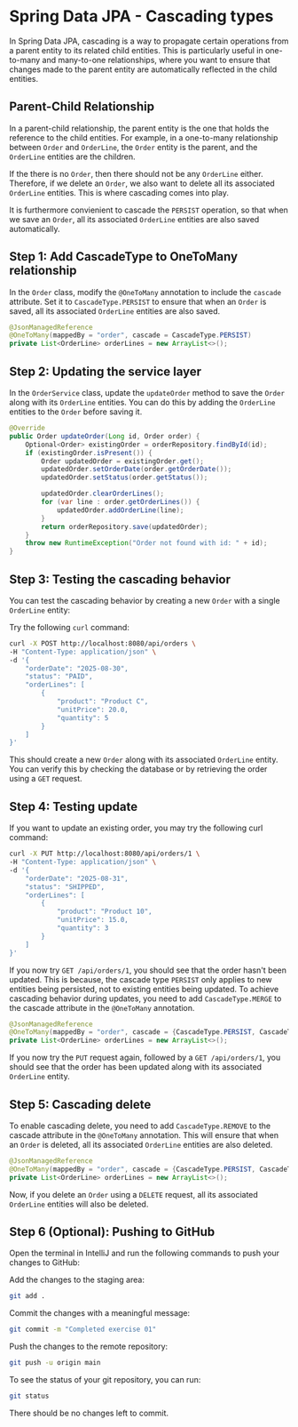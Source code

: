 # Spring Data JPA - Cascading types

In Spring Data JPA, cascading is a way to propagate certain operations from a parent entity to its related child entities. This is particularly useful in one-to-many and many-to-one relationships, where you want to ensure that changes made to the parent entity are automatically reflected in the child entities.

## Parent-Child Relationship
In a parent-child relationship, the parent entity is the one that holds the reference to the child entities. For example, in a one-to-many relationship between `Order` and `OrderLine`, the `Order` entity is the parent, and the `OrderLine` entities are the children.

If the there is no `Order`, then there should not be any `OrderLine` either. Therefore, if we delete an `Order`, we also want to delete all its associated `OrderLine` entities. This is where cascading comes into play.

It is furthermore convienient to cascade the `PERSIST` operation, so that when we save an `Order`, all its associated `OrderLine` entities are also saved automatically.

## Step 1: Add CascadeType to OneToMany relationship
In the `Order` class, modify the `@OneToMany` annotation to include the `cascade` attribute. Set it to `CascadeType.PERSIST` to ensure that when an `Order` is saved, all its associated `OrderLine` entities are also saved.

```java
@JsonManagedReference
@OneToMany(mappedBy = "order", cascade = CascadeType.PERSIST)
private List<OrderLine> orderLines = new ArrayList<>();
```

## Step 2: Updating the service layer
In the `OrderService` class, update the `updateOrder` method to save the `Order` along with its `OrderLine` entities. You can do this by adding the `OrderLine` entities to the `Order` before saving it.
```java
@Override
public Order updateOrder(Long id, Order order) {
    Optional<Order> existingOrder = orderRepository.findById(id);
    if (existingOrder.isPresent()) {
        Order updatedOrder = existingOrder.get();
        updatedOrder.setOrderDate(order.getOrderDate());
        updatedOrder.setStatus(order.getStatus());

        updatedOrder.clearOrderLines();
        for (var line : order.getOrderLines()) {
            updatedOrder.addOrderLine(line);
        }
        return orderRepository.save(updatedOrder);
    }
    throw new RuntimeException("Order not found with id: " + id);
}
```

## Step 3: Testing the cascading behavior
You can test the cascading behavior by creating a new `Order` with a single `OrderLine` entity:

Try the following `curl` command:
```bash
curl -X POST http://localhost:8080/api/orders \
-H "Content-Type: application/json" \
-d '{
    "orderDate": "2025-08-30",
    "status": "PAID",
    "orderLines": [
        {
            "product": "Product C",
            "unitPrice": 20.0,
            "quantity": 5
        }
    ]
}'
```

This should create a new `Order` along with its associated `OrderLine` entity. You can verify this by checking the database or by retrieving the order using a `GET` request.

## Step 4: Testing update
If you want to update an existing order, you may try the following curl command:
```bash
curl -X PUT http://localhost:8080/api/orders/1 \
-H "Content-Type: application/json" \
-d '{
    "orderDate": "2025-08-31",
    "status": "SHIPPED",
    "orderLines": [
        {
            "product": "Product 10",
            "unitPrice": 15.0,
            "quantity": 3
        }
    ]
}'
```

If you now try `GET /api/orders/1`, you should see that the order hasn't been updated. This is because, the cascade type `PERSIST` only applies to new entities being persisted, not to existing entities being updated. To achieve cascading behavior during updates, you need to add `CascadeType.MERGE` to the cascade attribute in the `@OneToMany` annotation.

```java
@JsonManagedReference
@OneToMany(mappedBy = "order", cascade = {CascadeType.PERSIST, CascadeType.MERGE})
private List<OrderLine> orderLines = new ArrayList<>();
```

If you now try the `PUT` request again, followed by a `GET /api/orders/1`, you should see that the order has been updated along with its associated `OrderLine` entity.

## Step 5: Cascading delete
To enable cascading delete, you need to add `CascadeType.REMOVE` to the cascade attribute in the `@OneToMany` annotation. This will ensure that when an `Order` is deleted, all its associated `OrderLine` entities are also deleted.

```java
@JsonManagedReference
@OneToMany(mappedBy = "order", cascade = {CascadeType.PERSIST, CascadeType.MERGE, CascadeType.REMOVE})
private List<OrderLine> orderLines = new ArrayList<>();
```

Now, if you delete an `Order` using a `DELETE` request, all its associated `OrderLine` entities will also be deleted.

## Step 6 (Optional): Pushing to GitHub
Open the terminal in IntelliJ and run the following commands to push your changes to GitHub:

Add the changes to the staging area:
```bash
git add .
```

Commit the changes with a meaningful message:
```bash
git commit -m "Completed exercise 01"
```

Push the changes to the remote repository:
```bash
git push -u origin main
```

To see the status of your git repository, you can run:
```bash
git status
```

There should be no changes left to commit.